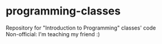 # programming-classes  
Repository for "Introduction to Programming" classes' code  
Non-official: I'm teaching my friend :)  
